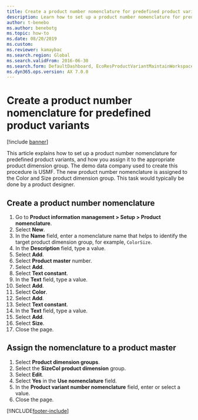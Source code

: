 ```yaml
--- 
title: Create a product number nomenclature for predefined product variants
description: Learn how to set up a product number nomenclature for predefined product variants, and how you assign it to the appropriate product dimension group.
author: t-benebo
ms.author: benebotg
ms.topic: how-to
ms.date: 08/20/2019
ms.custom:
ms.reviewer: kamaybac   
ms.search.region: Global
ms.search.validFrom: 2016-06-30
ms.search.form: DefaultDashboard, EcoResProductVariantMaintainWorkspace, EcoResNomenclature, EcoResProductDimensionGroup 
ms.dyn365.ops.version: AX 7.0.0 
---
```


# Create a product number nomenclature for predefined product variants

[!include [banner](../../includes/banner.md)]

This article explains how to set up a product number nomenclature for predefined product variants, and how you assign it to the appropriate product dimension group. The demo data company used to create this procedure is USMF. The new product number nomenclature is assigned to the Color and Size product dimension group. This task would typically be done by a product designer.


## Create a product number nomenclature

1. Go to **Product information management \> Setup \> Product nomenclature**.
1. Select **New**.
1. In the **Name** field, enter a nomenclature name that helps to identify the target product dimension group, for example, `ColorSize`.
1. In the **Description** field, type a value.
1. Select **Add**.
1. Select **Product master** number.
1. Select **Add**.
1. Select **Text constant**.
1. In the **Text** field, type a value.
1. Select **Add**.
1. Select **Color**.
1. Select **Add**.
1. Select **Text constant**.
1. In the **Text** field, type a value.
1. Select **Add**.
1. Select **Size**.
1. Close the page.

## Assign the nomenclature to a product master

1. Select **Product dimension groups**.
2. Select the **SizeCol product dimension** group.
3. Select **Edit**.
4. Select **Yes** in the **Use nomenclature** field.
5. In the **Product variant number nomenclature** field, enter or select a value.
6. Close the page.


[!INCLUDE[footer-include](../../../includes/footer-banner.md)]